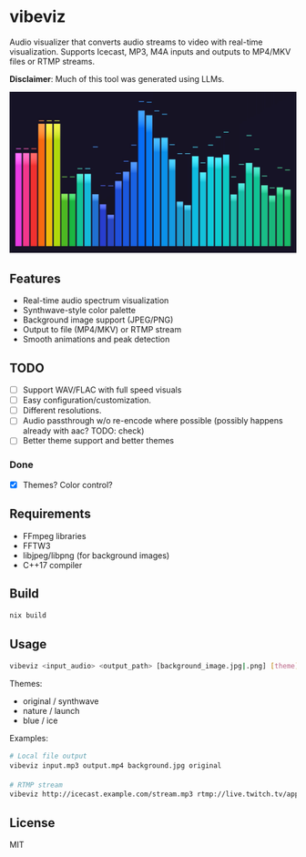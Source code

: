 # vibeviz

Audio visualizer that converts audio streams to video with real-time visualization. Supports Icecast, MP3, M4A inputs and outputs to MP4/MKV files or RTMP streams.


**Disclaimer**: Much of this tool was generated using LLMs.


![Screenshot](./screenshot.jpg)

## Features

- Real-time audio spectrum visualization
- Synthwave-style color palette
- Background image support (JPEG/PNG)
- Output to file (MP4/MKV) or RTMP stream
- Smooth animations and peak detection

## TODO

- [ ] Support WAV/FLAC with full speed visuals
- [ ] Easy configuration/customization.
- [ ] Different resolutions.
- [ ] Audio passthrough w/o re-encode where possible (possibly happens already with aac? TODO: check)
- [ ] Better theme support and better themes

### Done
- [x] Themes? Color control?

## Requirements

- FFmpeg libraries
- FFTW3
- libjpeg/libpng (for background images)
- C++17 compiler

## Build

```sh
nix build
```

## Usage

```sh
vibeviz <input_audio> <output_path> [background_image.jpg|.png] [theme]
```

Themes:
- original / synthwave
- nature / launch
- blue / ice

Examples:

```sh
# Local file output
vibeviz input.mp3 output.mp4 background.jpg original

# RTMP stream
vibeviz http://icecast.example.com/stream.mp3 rtmp://live.twitch.tv/app/streamkey blue
```

## License

MIT
